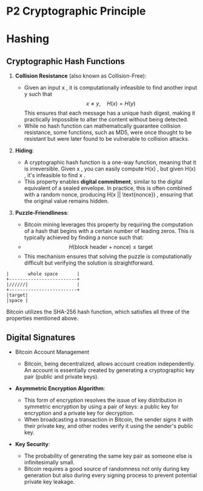 # P2 Cryptographic Principle

# Hashing

## Cryptographic Hash Functions

1. **Collision Resistance** (also known as Collision-Free):

   - Given an input x , it is computationally infeasible to find another input y such that $$x \neq y, \quad H(x) = H(y)$$
     This ensures that each message has a unique hash digest, making it practically impossible to alter the content without being detected.
   - While no hash function can mathematically guarantee collision resistance, some functions, such as MD5, were once thought to be resistant but were later found to be vulnerable to collision attacks.

2. **Hiding**:

   - A cryptographic hash function is a one-way function, meaning that it is irreversible. Given x , you can easily compute H(x) , but given H(x) , it's infeasible to find x .
   - This property enables **digital commitment**, similar to the digital equivalent of a sealed envelope. In practice, this is often combined with a random nonce, producing H(x || \text{nonce}) , ensuring that the original value remains hidden.

3. **Puzzle-Friendliness**:
   - Bitcoin mining leverages this property by requiring the computation of a hash that begins with a certain number of leading zeros. This is typically achieved by finding a nonce such that:
   - $$H(\text{block header} + \text{nonce}) \leq \text{target}$$
   - This mechanism ensures that solving the puzzle is computationally difficult but verifying the solution is straightforward.

```
|       whole space       |
+-------------------------+
|//////|                  |
+-------------------------+
|target|
|space |
```

Bitcoin utilizes the SHA-256 hash function, which satisfies all three of the properties mentioned above.

## Digital Signatures

- Bitcoin Account Management

  - Bitcoin, being decentralized, allows account creation independently. An account is essentially created by generating a cryptographic key pair (public and private keys).

- **Asymmetric Encryption Algorithm**:
  - This form of encryption resolves the issue of key distribution in symmetric encryption by using a pair of keys: a public key for encryption and a private key for decryption.
  - When broadcasting a transaction in Bitcoin, the sender signs it with their private key, and other nodes verify it using the sender's public key.
- **Key Security**:
  - The probability of generating the same key pair as someone else is infinitesimally small.
  - Bitcoin requires a good source of randomness not only during key generation but also during every signing process to prevent potential private key leakage.
